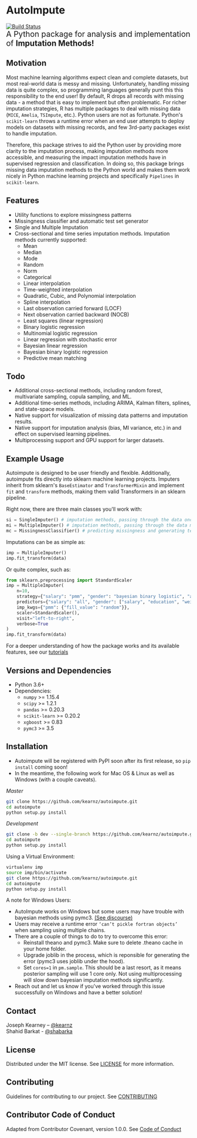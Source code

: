 # AutoImpute
[![Build Status](https://travis-ci.com/kearnz/autoimpute.svg?branch=master)](https://travis-ci.com/kearnz/autoimpute)  
<span style="font-size:1.5em;">A Python package for analysis and implementation of <b>Imputation Methods!</b></span>

## Motivation
Most machine learning algorithms expect clean and complete datasets, but most real-world data is messy and missing. Unfortunately, handling missing data is quite complex, so programming languages generally punt this this responsibility to the end user! By default, R drops all records with missing data - a method that is easy to implement but often problematic. For richer imputation strategies, R has multiple packages to deal with missing data (`MICE`, `Amelia`, `TSImpute`, etc.). Python users are not as fortunate. Python's `scikit-learn` throws a runtime error when an end user attempts to deploy models on datasets with missing records, and few 3rd-party packages exist to handle imputation.

Therefore, this package strives to aid the Python user by providing more clarity to the imputation process, making imputation methods more accessible, and measuring the impact imputation methods have in supervised regression and classification. In doing so, this package brings missing data imputation methods to the Python world and makes them work nicely in Python machine learning projects and specifically `Pipelines` in `scikit-learn`.

## Features
* Utility functions to explore missingness patterns
* Missingness classifier and automatic test set generator
* Single and Multiple Imputation
* Cross-sectional and time series imputation methods. Imputation methods currently supported:
    - Mean
    - Median
    - Mode
    - Random
    - Norm
    - Categorical
    - Linear interpolation
    - Time-weighted interpolation
    - Quadratic, Cubic, and Polynomial interpolation
    - Spline interpolation
    - Last observation carried forward (LOCF)
    - Next observation carried backward (NOCB)
    - Least squares (linear regression)
    - Binary logistic regression
    - Multinomial logistic regression
    - Linear regression with stochastic error
    - Bayesian linear regression
    - Bayesian binary logistic regression
    - Predictive mean matching

## Todo
* Additional cross-sectional methods, including random forest, multivariate sampling, copula sampling, and ML.
* Additional time-series methods, including ARIMA, Kalman filters, splines, and state-space models.
* Native support for visualization of missing data patterns and imputation results.
* Native support for imputation analysis (bias, MI variance, etc.) in and effect on supervised learning pipelines.
* Multiprocessing support and GPU support for larger datasets.

## Example Usage
Autoimpute is designed to be user friendly and flexible. Additionally, autoimpute fits directly into sklearn machine learning projects. Imputers inherit from sklearn's `BaseEstimator` and `TransformerMixin` and implement `fit` and `transform` methods, making them valid Transformers in an sklearn pipeline.

Right now, there are three main classes you'll work with:
```python
si = SingleImputer() # imputation methods, passing through the data once
mi = MultipleImputer() # imputation methods, passing through the data multiple times
mc = MissingnessClassifier() # predicting missingness and generating test sets for imputation analysis
```

Imputations can be as simple as:
```python
imp = MultipleImputer()
imp.fit_transform(data)
```

Or quite complex, such as:
```python
from sklearn.preprocessing import StandardScaler
imp = MultipleImputer(
    n=10,
    strategy={"salary": "pmm", "gender": "bayesian binary logistic", "age": "norm"},
    predictors={"salary": "all", "gender": ["salary", "education", "weight"], },
    imp_kwgs={"pmm": {"fill_value": "random"}},
    scaler=StandardScaler(),
    visit="left-to-right",
    verbose=True
)
imp.fit_transform(data)
```

For a deeper understanding of how the package works and its available features, see our [tutorials](https://github.com/kearnz/autoimpute-tutorials/tree/master/tutorials)

## Versions and Dependencies
* Python 3.6+
* Dependencies:
    - `numpy` >= 1.15.4
    - `scipy` >= 1.2.1
    - `pandas` >= 0.20.3
    - `scikit-learn` >= 0.20.2
    - `xgboost` >= 0.83
    - `pymc3` >= 3.5

## Installation
* Autoimpute will be registered with PyPI soon after its first release, so `pip install` coming soon!
* In the meantime, the following work for Mac OS & Linux as well as Windows (with a couple caveats).

*Master*
```sh
git clone https://github.com/kearnz/autoimpute.git
cd autoimpute
python setup.py install
```

*Development*
```sh
git clone -b dev --single-branch https://github.com/kearnz/autoimpute.git
cd autoimpute
python setup.py install
```

Using a Virtual Environment:

```sh
virtualenv imp
source imp/bin/activate
git clone https://github.com/kearnz/autoimpute.git
cd autoimpute
python setup.py install
```

A note for Windows Users:
* AutoImpute works on Windows but some users may have trouble with bayesian methods using pymc3. [(See discourse)](https://discourse.pymc.io/t/an-error-message-about-cant-pickle-fortran-objects/1073)
* Users may receive a runtime error `‘can’t pickle fortran objects’` when sampling using multiple chains.
* There are a couple of things to do to try to overcome this error:
    - Reinstall theano and pymc3. Make sure to delete .theano cache in your home folder.
    - Upgrade joblib in the process, which is reponsible for generating the error (pymc3 uses joblib under the hood).
    - Set `cores=1` in `pm.sample`. This should be a last resort, as it means posterior sampling will use 1 core only. Not using multiprocessing will slow down bayesian imputation methods significantly.
* Reach out and let us know if you've worked through this issue successfully on Windows and have a better solution!

## Contact
Joseph Kearney – [@kearnz](https://github.com/kearnz)  
Shahid Barkat - [@shabarka](https://github.com/shabarka)

## License
Distributed under the MIT license. See [LICENSE](https://github.com/kearnz/autoimpute/blob/master/LICENSE) for more information.

## Contributing
Guidelines for contributing to our project. See [CONTRIBUTING](https://github.com/kearnz/autoimpute/blob/master/CONTRIBUTING.md)

## Contributor Code of Conduct
Adapted from Contributor Covenant, version 1.0.0. See [Code of Conduct](https://github.com/kearnz/autoimpute/blob/master/CODE_OF_CONDUCT.md)